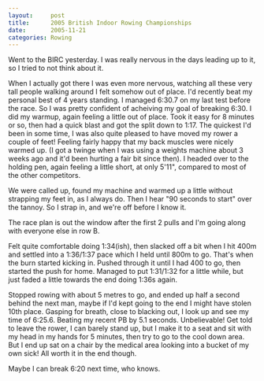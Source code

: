 ```yaml
---
layout:     post
title:      2005 British Indoor Rowing Championships
date:       2005-11-21
categories: Rowing
---
```

Went to the BIRC yesterday. I was really nervous in the days leading up to it, so I tried to not think about it.

When I actually got there I was even more nervous, watching all these very tall people walking around I felt somehow out of place. I'd recently beat my personal best of 4 years standing. I managed 6:30.7 on my last test before the race. So I was pretty confident of acheiving my goal of  breaking 6:30. I did my warmup, again feeling a little out of place. Took it easy for 8 minutes or so, then had a quick blast and got the split down to 1:17. The quickest I'd been in some time, I was also quite pleased to have moved my rower a couple of feet! Feeling fairly happy that my back muscles were nicely warmed up. (I got a twinge when I was using a weights machine about 3 weeks ago and it'd been hurting a fair bit since then). I headed over to the holding pen, again feeling a little short, at only  5'11", compared to most of the other competitors.

We were called up, found my machine and warmed up a little without  strapping my feet in, as I always do. Then I hear "90 seconds to start" over the tannoy. So I strap in, and we're off before I know it.

The race plan is out the window after the first 2 pulls and I'm going along with everyone else in row B.

Felt quite comfortable doing 1:34(ish), then slacked off a bit when I hit  400m and settled into a 1:36/1:37 pace which I held until 800m to go. That's when the burn started kicking in. Pushed through it until I had 400 to go, then started the push for home. Managed to put 1:31/1:32 for a little while, but just faded a little towards the end doing 1:36s again.

Stopped rowing with about 5 metres to go, and ended up half a second behind the next man, maybe if I'd kept going to the end I might have stolen 10th  place. Gasping for breath, close to blacking out, I look up and see my time of 6:25.6. Beating my recent PB by 5.1 seconds. Unbelievable! Get told to leave the rower, I can barely stand up, but I make it to a seat and sit with my head in my hands for 5 minutes, then try to go to the cool down area. But I end up sat on a chair by the medical area looking into a bucket of my own sick! All worth it in the end though.

Maybe I can break 6:20 next time, who knows.